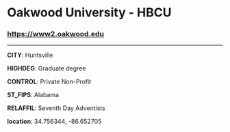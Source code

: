 # Oakwood University - HBCU
### https://www2.oakwood.edu
---
**CITY**: Huntsville

**HIGHDEG**: Graduate degree

**CONTROL**: Private Non-Profit

**ST_FIPS**: Alabama

**RELAFFIL**: Seventh Day Adventists

**location**: 34.756344, -86.652705